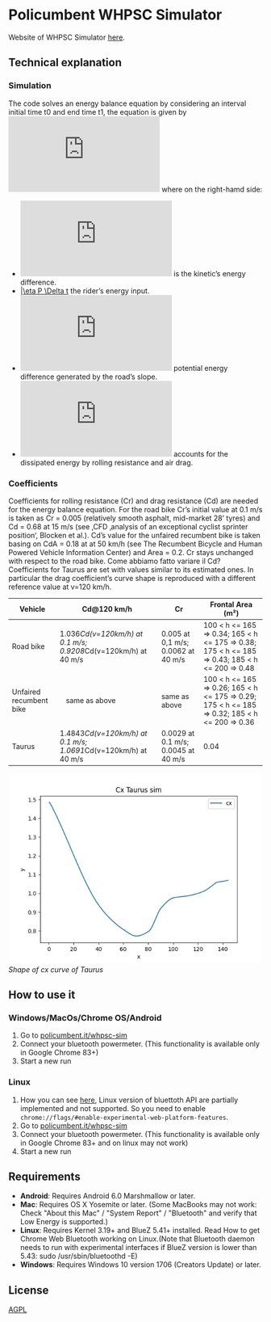 # Policumbent WHPSC Simulator

Website of WHPSC Simulator [here](https://www.policumbent.it/whpsc-sim/).

## Technical explanation

### Simulation

The code solves an energy balance equation by considering an interval initial time t0 and end time t1, the equation is given by ![\Delta Ec = \eta P \Delta t + \Delta Ep - E_diss](https://latex.codecogs.com/gif.latex?%5CDelta%20Ec%20%3D%20%5Ceta%20P%20%5CDelta%20t%20&plus;%20%5CDelta%20Ep%20-%20E_diss)
where on the right-hamd side:

- ![\Delta Ec = Ec(t_1) - Ec(t_0)](https://latex.codecogs.com/gif.latex?%5CDelta%20Ec%20%3D%20Ec%28t_1%29%20-%20Ec%28t_0%29) is the kinetic’s energy difference.
- |[\eta P \Delta t](https://latex.codecogs.com/gif.latex?%5Ceta%20P%20%5CDelta%20t) the rider’s energy input.
- ![\Delta Ep](https://latex.codecogs.com/gif.latex?%5CDelta%20Ep) potential energy difference generated by the road’s slope.
- ![Ediss](https://latex.codecogs.com/gif.latex?Ediss) accounts for the dissipated energy by rolling resistance and air drag.

### Coefficients

Coefficients for rolling resistance (Cr) and drag resistance (Cd) are needed for the energy balance equation.
For the road bike Cr’s initial value at 0.1 m/s is taken as Cr = 0.005 (relatively smooth asphalt, mid-market 28’ tyres) and Cd = 0.68 at 15 m/s (see ‚CFD ‚analysis of an exceptional cyclist sprinter position‘, Blocken et al.).
Cd’s value for the unfaired recumbent bike is taken basing on CdA = 0.18 at at 50 km/h (see The Recumbent Bicycle and Human Powered Vehicle Information Center) and Area = 0.2. Cr stays unchanged with respect to the road bike. Come abbiamo fatto variare il Cd?
Coefficients for Taurus are set with values similar to its estimated ones. In particular the drag coefficient’s curve shape is reproduced with a different reference value at v=120 km/h.

| Vehicle | Cd@120 km/h | Cr | Frontal Area (m²) |
| ------ | ------ | ------ | ------ |
|Road bike | 1.036*Cd(v=120km/h) at 0.1 m/s; 0.9208*Cd(v=120km/h) at 40 m/s | 0.005 at 0,1 m/s; 0.0062 at 40 m/s    | 100 < h <= 165 => 0.34; 165 < h <= 175 => 0.38; 175 < h <= 185 => 0.43; 185 < h <= 200 => 0.48|
Unfaired recumbent bike |    same as above | same as above |  100 < h <= 165 => 0.26; 165 < h <= 175 => 0.29; 175 < h <= 185 => 0.32; 185 < h <= 200 => 0.36 |
Taurus | 1.4843*Cd(v=120km/h) at 0.1 m/s; 1.0691*Cd(v=120km/h) at 40 m/s | 0.0029 at 0.1 m/s;  0.0045 at 40 m/s |0.04 |

![Shape of cx taurus sim](readme_img/cx.jpg)
*Shape of cx curve of Taurus*

## How to use it

### Windows/MacOs/Chrome OS/Android

1. Go to [policumbent.it/whpsc-sim](https://www.policumbent.it/whpsc-sim/)
2. Connect your bluetooth powermeter. (This functionality is available only in Google Chrome 83+)
3. Start a new run

### Linux

1. How you can see [here](https://github.com/WebBluetoothCG/web-bluetooth/blob/gh-pages/implementation-status.md), Linux version of bluettoth API are partially implemented and not supported. So you need to enable `chrome://flags/#enable-experimental-web-platform-features`.
1. Go to [policumbent.it/whpsc-sim](https://www.policumbent.it/whpsc-sim/)
1. Connect your bluetooth powermeter. (This functionality is available only in Google Chrome 83+ and on linux may not work)
1. Start a new run

## Requirements

- **Android**: Requires Android 6.0 Marshmallow or later.
- **Mac**: Requires OS X Yosemite or later. (Some MacBooks may not work: Check "About this Mac" / "System Report" / "Bluetooth" and verify that Low Energy is supported.)
- **Linux**: Requires Kernel 3.19+ and BlueZ 5.41+ installed. Read How to get Chrome Web Bluetooth working on Linux.(Note that Bluetooth daemon needs to run with experimental interfaces if BlueZ version is lower than 5.43: sudo /usr/sbin/bluetoothd -E)
- **Windows**: Requires Windows 10 version 1706 (Creators Update) or later.

## License

[AGPL](https://github.com/policumbent/WHPSC-Sim/blob/master/LICENSE)
